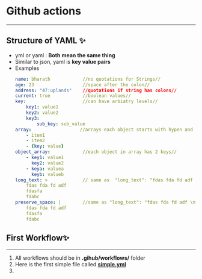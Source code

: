 # Github actions
***
## Structure of YAML ✨
- yml or yaml : **Both mean the same thing**
- Similar to json, yaml is **key value pairs**
- Examples
    ```yaml
    name: bharath            //no quotations for Strings//
    age: 23                  //space after the colon//
    address: "47:uplands"    //quotations if string has colons//
    current: true            //boolean values//
    key:                     //can have arbiatry levels//
        key1: value1
        key2: value2
        key3:
            sub_key: sub_value
    array:                  //arrays each object starts with hypen and indented//
        - item1
        - item2
        - {key: value}
    object_array:            //each object in array has 2 keys//
        - key1: value1
          key2: value2
        - keya: valuea
          keyb: valueb
    long_text: >             // same as  "long_text": "fdas fda fd adf  fdasfa  fdabc\n" //
        fdas fda fd adf 
        fdasfa 
        fdabc
    preserve_space: |        //same as "long_text": "fdas fda fd adf \nfdasfa \nfdabc\n" //
        fdas fda fd adf 
        fdasfa 
        fdabc
    ```
## First Workflow✨
***
1. All workflows should be in **.gihub/workflows/** folder
2. Here is the first simple file called [**simple.yml**](.github/workflows/simple.yml)
3. 